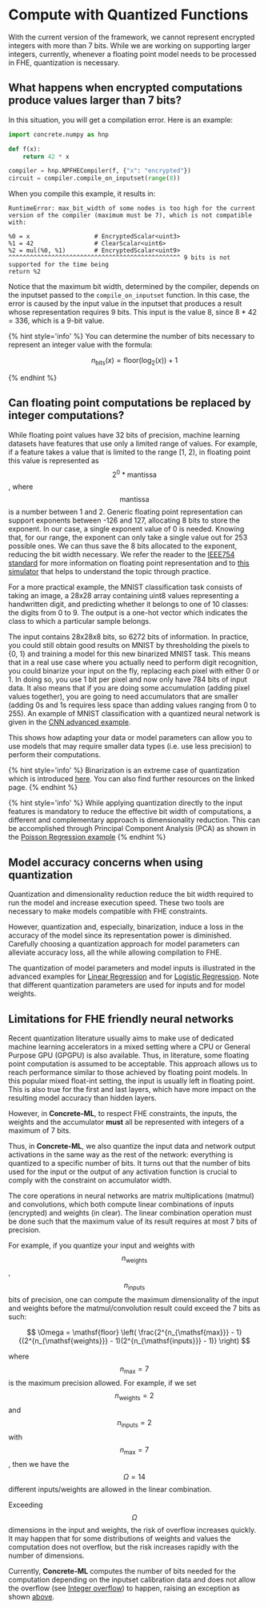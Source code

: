 # Compute with Quantized Functions

With the current version of the framework, we cannot represent encrypted integers with more than 7 bits. While we are working on supporting larger integers, currently, whenever a floating point model needs to be processed in FHE, quantization is necessary.

## What happens when encrypted computations produce values larger than 7 bits?

In this situation, you will get a compilation error. Here is an example:

<!--pytest-codeblocks:skip-->

```python
import concrete.numpy as hnp

def f(x):
    return 42 * x

compiler = hnp.NPFHECompiler(f, {"x": "encrypted"})
circuit = compiler.compile_on_inputset(range(8))
```

When you compile this example, it results in:

```
RuntimeError: max_bit_width of some nodes is too high for the current version of the compiler (maximum must be 7), which is not compatible with:

%0 = x                  # EncryptedScalar<uint3>
%1 = 42                 # ClearScalar<uint6>
%2 = mul(%0, %1)        # EncryptedScalar<uint9>
^^^^^^^^^^^^^^^^^^^^^^^^^^^^^^^^^^^^^^^^^^^^^^^^ 9 bits is not supported for the time being
return %2
```

Notice that the maximum bit width, determined by the compiler, depends on the inputset passed to the `compile_on_inputset` function. In this case, the error is caused by the input value in the inputset that produces a result whose representation requires 9 bits. This input is the value 8, since 8 * 42 = 336, which is a 9-bit value.

{% hint style='info' %}
You can determine the number of bits necessary to represent an integer value with the formula:

$$n_{\mathsf{bits}}(x) = \mathsf{floor}(\mathsf{log}_2(x)) + 1$$

{% endhint %}

## Can floating point computations be replaced by integer computations?

While floating point values have 32 bits of precision, machine learning datasets have features that use only a limited range of values. For example, if a feature takes a value that is limited to the range \[1, 2), in floating point this value is represented as $$2^0 * \mathsf{mantissa}$$, where $$\mathsf{mantissa}$$ is a number between 1 and 2. Generic floating point representation can support exponents between -126 and 127, allocating 8 bits to store the exponent. In our case, a single exponent value of 0 is needed. Knowing that, for our range, the exponent can only take a single value out for 253 possible ones. We can thus save the 8 bits allocated to the exponent, reducing the bit width necessary. We refer the reader to the [IEEE754 standard](https://en.wikipedia.org/wiki/IEEE_754) for more information on floating point representation and to [this simulator](https://www.h-schmidt.net/FloatConverter/IEEE754.html) that helps to understand the topic through practice.

For a more practical example, the MNIST classification task consists of taking an image, a 28x28 array containing uint8 values representing a handwritten digit, and predicting whether it belongs to one of 10 classes: the digits from 0 to 9. The output is a one-hot vector which indicates the class to which a particular sample belongs.

The input contains 28x28x8 bits, so 6272 bits of information. In practice, you could still obtain good results on MNIST by thresholding the pixels to {0, 1} and training a model for this new binarized MNIST task. This means that in a real use case where you actually need to perform digit recognition, you could binarize your input on the fly, replacing each pixel with either 0 or 1. In doing so, you use 1 bit per pixel and now only have 784 bits of input data. It also means that if you are doing some accumulation (adding pixel values together), you are going to need accumulators that are smaller (adding 0s and 1s requires less space than adding values ranging from 0 to 255). An example of MNIST classification with a quantized neural network is given in the [CNN advanced example](../../user/advanced_examples/ConvolutionalNeuralNetwork.ipynb).

This shows how adapting your data or model parameters can allow you to use models that may require smaller data types (i.e. use less precision) to perform their computations.

{% hint style='info' %}
Binarization is an extreme case of quantization which is introduced [here](../../user/explanation/quantization.md). You can also find further resources on the linked page.
{% endhint %}

{% hint style='info' %}
While applying quantization directly to the input features is mandatory to reduce the effective bit width of computations, a different and complementary approach is dimensionality reduction. This can be accomplished through Principal Component Analysis (PCA) as shown in the [Poisson Regression example](../../user/advanced_examples/PoissonRegression.ipynb)
{% endhint %}

## Model accuracy concerns when using quantization

Quantization and dimensionality reduction reduce the bit width required to run the model and increase execution speed. These two tools are necessary to make models compatible with FHE constraints.

However, quantization and, especially, binarization, induce a loss in the accuracy of the model since its representation power is diminished. Carefully choosing a quantization approach for model parameters can alleviate accuracy loss, all the while allowing compilation to FHE.

The quantization of model parameters and model inputs is illustrated in the advanced examples for [Linear Regression](../../user/advanced_examples/LinearRegression.ipynb) and for [Logistic Regression](../../user/advanced_examples/LogisticRegression.ipynb). Note that different quantization parameters are used for inputs and for model weights.

## Limitations for FHE friendly neural networks

Recent quantization literature usually aims to make use of dedicated machine learning accelerators in a mixed setting where a CPU or General Purpose GPU (GPGPU) is also available. Thus, in literature, some floating point computation is assumed to be acceptable. This approach allows us to reach performance similar to those achieved by floating point models. In this popular mixed float-int setting, the input is usually left in floating point. This is also true for the first and last layers, which have more impact on the resulting model accuracy than hidden layers.

However, in **Concrete-ML**, to respect FHE constraints, the inputs, the weights and the accumulator **must** all be represented with integers of a maximum of 7 bits.

Thus, in **Concrete-ML**, we also quantize the input data and network output activations in the same way as the rest of the network: everything is quantized to a specific number of bits. It turns out that the number of bits used for the input or the output of any activation function is crucial to comply with the constraint on accumulator width.

The core operations in neural networks are matrix multiplications (matmul) and convolutions, which both compute linear combinations of inputs (encrypted) and weights (in clear). The linear combination operation must be done such that the maximum value of its result requires at most 7 bits of precision.

For example, if you quantize your input and weights with $$ n_{\mathsf{weights}} $$, $$ n_{\mathsf{inputs}} $$  bits of precision, one can compute the maximum dimensionality of the input and weights before the matmul/convolution result could exceed the 7 bits as such:

$$ \Omega = \mathsf{floor} \left( \frac{2^{n_{\mathsf{max}}} - 1}{(2^{n_{\mathsf{weights}}} - 1)(2^{n_{\mathsf{inputs}}} - 1)} \right) $$

where $$ n_{\mathsf{max}} = 7 $$ is the maximum precision allowed. For example, if we set $$ n_{\mathsf{weights}} = 2$$ and $$ n_{\mathsf{inputs}} = 2$$ with $$ n_{\mathsf{max}} = 7$$, then we have the $$ \Omega = 14 $$ different inputs/weights are allowed in the linear combination.

Exceeding $$ \Omega $$ dimensions in the input and weights, the risk of overflow increases quickly. It may happen that for some distributions of weights and values the computation does not overflow, but the risk increases rapidly with the number of dimensions.

Currently, **Concrete-ML** computes the number of bits needed for the computation depending on the inputset calibration data and does not allow the overflow (see [Integer overflow](https://en.wikipedia.org/wiki/Integer_overflow)) to happen, raising an exception as shown [above](./reduce_needed_precision.md#what-happens-when-encrypted-computations-produce-values-larger-than-7-bits).
